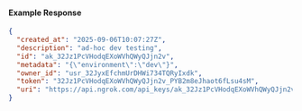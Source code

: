 <!-- Code generated for API Clients. DO NOT EDIT. -->

#### Example Response

```json
{
  "created_at": "2025-09-06T10:07:27Z",
  "description": "ad-hoc dev testing",
  "id": "ak_32Jz1PcVHodqEXoWVhQWyQJjn2v",
  "metadata": "{\"environment\":\"dev\"}",
  "owner_id": "usr_32JyxEfchmUrDHWi734TQRyIxdk",
  "token": "32Jz1PcVHodqEXoWVhQWyQJjn2v_PYB2m8eJhaot6fLsu4sM",
  "uri": "https://api.ngrok.com/api_keys/ak_32Jz1PcVHodqEXoWVhQWyQJjn2v"
}
```
